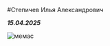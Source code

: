 #Степичев Илья Александрович 


***15.04.2025***


![мемас](https://i.ytimg.com/vi/KyitfCv20Lc/maxresdefault.jpg)
